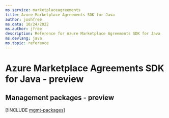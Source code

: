 ```yaml
---
ms.service: marketplaceagreements
title: Azure Marketplace Agreements SDK for Java
author: joshfree
ms.data: 10/24/2022
ms.author: jfree
description: Reference for Azure Marketplace Agreements SDK for Java
ms.devlang: java
ms.topic: reference
---
```

# Azure Marketplace Agreements SDK for Java - preview

## Management packages - preview
[!INCLUDE [mgmt-packages](marketplace-agreements-mgmt-index.md)]